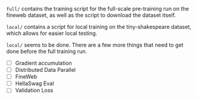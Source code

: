 `full/` contains the training script for the full-scale pre-training run on the fineweb dataset, as well as the script to download the dataset itself.

`local/` contains a script for local training on the tiny-shakespeare dataset, which allows for easier local testing.

`local/` seems to be done. There are a few more things that need to get done before the full training run.

- [ ] Gradient accumulation
- [ ] Distributed Data Parallel
- [ ] FineWeb
- [ ] HellaSwag Eval
- [ ] Validation Loss
